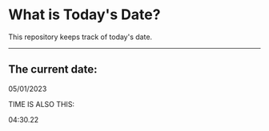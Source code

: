 # What is Today's Date?
This repository keeps track of today's date.
* * *
 
## The current date:  
 05/01/2023 
  
  
 TIME IS ALSO THIS: 
  
 04:30.22 
  
  
